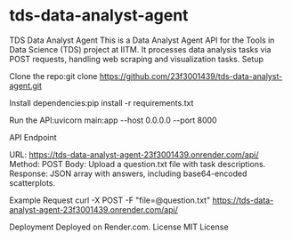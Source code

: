 # tds-data-analyst-agent
TDS Data Analyst Agent
This is a Data Analyst Agent API for the Tools in Data Science (TDS) project at IITM. It processes data analysis tasks via POST requests, handling web scraping and visualization tasks.
Setup

Clone the repo:git clone https://github.com/23f3001439/tds-data-analyst-agent.git


Install dependencies:pip install -r requirements.txt


Run the API:uvicorn main:app --host 0.0.0.0 --port 8000



API Endpoint

URL: https://tds-data-analyst-agent-23f3001439.onrender.com/api/
Method: POST
Body: Upload a question.txt file with task descriptions.
Response: JSON array with answers, including base64-encoded scatterplots.

Example Request
curl -X POST -F "file=@question.txt" https://tds-data-analyst-agent-23f3001439.onrender.com/api/

Deployment
Deployed on Render.com.
License
MIT License
